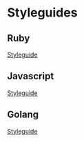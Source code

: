 # Styleguides

## Ruby
[Styleguide][pairin-ruby]
## Javascript
[Styleguide][pairin-javascript]
## Golang
[Styleguide][pairin-go]

[pairin-ruby]: https://github.com/pairin/styleguides/ruby.md
[pairin-javascript]: https://github.com/pairin/styleguides/javascript.md
[pairin-go]: https://github.com/pairin/styleguides/go.md

